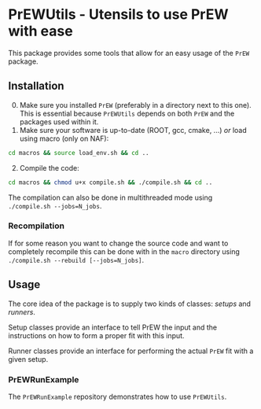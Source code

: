 # PrEWUtils - Utensils to use PrEW with ease

This package provides some tools that allow for an easy usage of the `PrEW` package.

## Installation

<!-- TODO TODO TODO Comment on downloading module library -->
<!-- TODO TODO TODO DO INCLUDE module IN PrEWMultiSetupTest and PrEWRunExample -->
<!-- git clone -b 'v2.2' --depth 1 https://github.com/p-ranav/indicators.git -->

0. Make sure you installed `PrEW` (preferably in a directory next to this one).
 This is essential because `PrEWUtils` depends on both `PrEW` and the packages used within it.
1. Make sure your software is up-to-date (ROOT, gcc, cmake, ...) *or* load using macro (only on NAF):
 ```sh
 cd macros && source load_env.sh && cd ..
 ```
2. Compile the code:
 ```sh
 cd macros && chmod u+x compile.sh && ./compile.sh && cd ..
 ```
 The compilation can also be done in multithreaded mode using `./compile.sh --jobs=N_jobs`.
 
### Recompilation

If for some reason you want to change the source code and want to completely recompile this can be done with in the `macro` directory using `./compile.sh --rebuild [--jobs=N_jobs]`.

## Usage

The core idea of the package is to supply two kinds of classes: _setups_ and _runners_.

Setup classes provide an interface to tell PrEW the input and the instructions on how to form a proper fit with this input.

Runner classes provide an interface for performing the actual `PrEW` fit with a given setup.

### PrEWRunExample

The `PrEWRunExample` repository demonstrates how to use `PrEWUtils`.